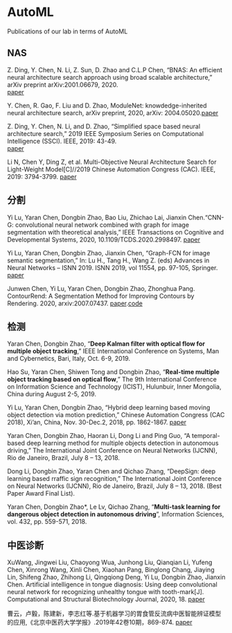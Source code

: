 
# AutoML
Publications of our lab in terms of AutoML   



## NAS 
Z. Ding, Y. Chen, N. Li, Z. Sun, D. Zhao and C.L.P Chen, “BNAS: An efficient neural architecture search approach using broad scalable architecture,” arXiv preprint arXiv:2001.06679, 2020.  
[paper](https://arxiv.org/abs/2001.06679)

Y. Chen, R. Gao, F. Liu and D. Zhao, ModuleNet: knowdedge-inherited neural architecture search, arXiv preprint, 2020, arXiv: 2004.05020.[paper](https://arxiv.org/abs/2004.05020)

Z. Ding, Y. Chen, N. Li, and D. Zhao, “Simplified space based neural architecture search,” 2019 IEEE Symposium Series on Computational Intelligence (SSCI). IEEE, 2019: 43-49.  
[paper](https://ieeexplore.ieee.org/abstract/document/9002710)
 


Li N, Chen Y, Ding Z, et al. Multi-Objective Neural Architecture Search for Light-Weight Model[C]//2019 Chinese Automation Congress (CAC). IEEE, 2019: 3794-3799.
[paper](https://ieeexplore.ieee.org/document/8996488)

## 分割
Yi Lu, Yaran Chen, Dongbin Zhao, Bao Liu, Zhichao Lai, Jianxin Chen.“CNN-G: convolutional neural network combined with graph for image segmentation with theoretical analysis,” IEEE Transactions on Cognitive and Developmental Systems, 2020, 10.1109/TCDS.2020.2998497. 
[paper](https://ieeexplore.ieee.org/document/9103557)


Yi Lu, Yaran Chen, Dongbin Zhao, Jianxin Chen, “Graph-FCN for image semantic segmentation,” In: Lu H., Tang H., Wang Z. (eds) Advances in Neural Networks – ISNN 2019. ISNN 2019, vol 11554, pp. 97-105, Springer. 
[paper](https://arxiv.org/abs/2001.00335)

Junwen Chen, Yi Lu, Yaran Chen, Dongbin Zhao, Zhonghua Pang. ContourRend: A Segmentation Method for Improving Contours by Rendering. 2020, arxiv:2007.07437.
[paper](https://arxiv.org/abs/2007.07437).[code](https://github.com/CUQS/ContourRend)

## 检测

Yaran Chen, Dongbin Zhao, “**Deep Kalman filter with optical flow for multiple object tracking**,” IEEE International Conference on Systems, Man and Cybernetics, Bari, Italy, Oct. 6-9, 2019.  

Hao Su, Yaran Chen, Shiwen Tong and Dongbin Zhao, “**Real-time multiple object tracking based on optical flow**,” The 9th International Conference on Information Science and Technology (ICIST), Hulunbuir, Inner Mongolia, China during August 2-5, 2019.

Yi Lu, Yaran Chen, Dongbin Zhao, “Hybrid deep learning based moving object detection via motion prediction,” Chinese Automation Congress (CAC 2018), Xi’an, China, Nov. 30-Dec.2, 2018, pp. 1862-1867.
[paper](https://www.researchgate.net/publication/331418573_Hybrid_Deep_Learning_Based_Moving_Object_Detection_via_Motion_prediction)


Yaran Chen, Dongbin Zhao, Haoran Li, Dong Li and Ping Guo, “A temporal-based deep learning method for multiple objects detection in autonomous driving,” The International Joint Conference on Neural Networks (IJCNN), Rio de Janeiro, Brazil, July 8 – 13, 2018. 

Dong Li, Dongbin Zhao, Yaran Chen and Qichao Zhang, “DeepSign: deep learning based rraffic sign recognition,” The International Joint Conference on Neural Networks (IJCNN), Rio de Janeiro, Brazil, July 8 – 13, 2018. (Best Paper Award Final List).

Yaran Chen, Dongbin Zhao*, Le Lv, Qichao Zhang, “**Multi-task learning for dangerous object detection in autonomous driving**”, Information Sciences, vol. 432, pp. 559-571, 2018. 

## 中医诊断
XuWang, Jingwei Liu, Chaoyong Wua, Junhong Liu, Qianqian Li, Yufeng Chen, Xinrong Wang, Xinli Chen, Xiaohan Pang, Binglong Chang, Jiaying Lin, Shifeng Zhao, Zhihong Li, Qingqiong Deng, Yi Lu, Dongbin Zhao, Jianxin Chen. Artificial intelligence in tongue diagnosis: Using deep convolutional neural network for recognizing unhealthy tongue with tooth-mark[J]. Computational and Structural Biotechnology Journal, 2020, 18.
[paper](https://www.sciencedirect.com/science/article/pii/S2001037020300325)

曹云，卢毅，陈建新，李志红等.基于机器学习的胃食管反流病中医智能辨证模型的应用,《北京中医药大学学报》.2019年42卷10期，869-874.
[paper](http://www.cnki.com.cn/Article/CJFDTotal-JZYB201910014.htm)
